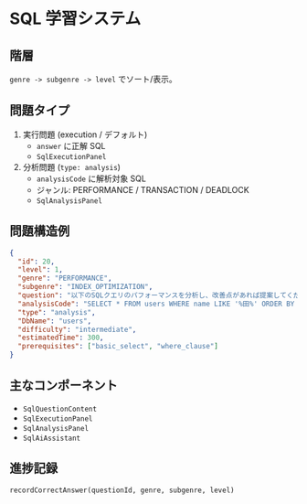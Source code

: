 # SQL 学習システム

## 階層
`genre -> subgenre -> level` でソート/表示。

## 問題タイプ
1. 実行問題 (execution / デフォルト)
   - `answer` に正解 SQL
   - `SqlExecutionPanel`
2. 分析問題 (`type: analysis`)
   - `analysisCode` に解析対象 SQL
   - ジャンル: PERFORMANCE / TRANSACTION / DEADLOCK
   - `SqlAnalysisPanel`

## 問題構造例
```json
{
  "id": 20,
  "level": 1,
  "genre": "PERFORMANCE",
  "subgenre": "INDEX_OPTIMIZATION",
  "question": "以下のSQLクエリのパフォーマンスを分析し、改善点があれば提案してください",
  "analysisCode": "SELECT * FROM users WHERE name LIKE '%田%' ORDER BY age DESC",
  "type": "analysis",
  "DbName": "users",
  "difficulty": "intermediate",
  "estimatedTime": 300,
  "prerequisites": ["basic_select", "where_clause"]
}
```

## 主なコンポーネント
- `SqlQuestionContent`
- `SqlExecutionPanel`
- `SqlAnalysisPanel`
- `SqlAiAssistant`

## 進捗記録
`recordCorrectAnswer(questionId, genre, subgenre, level)`
